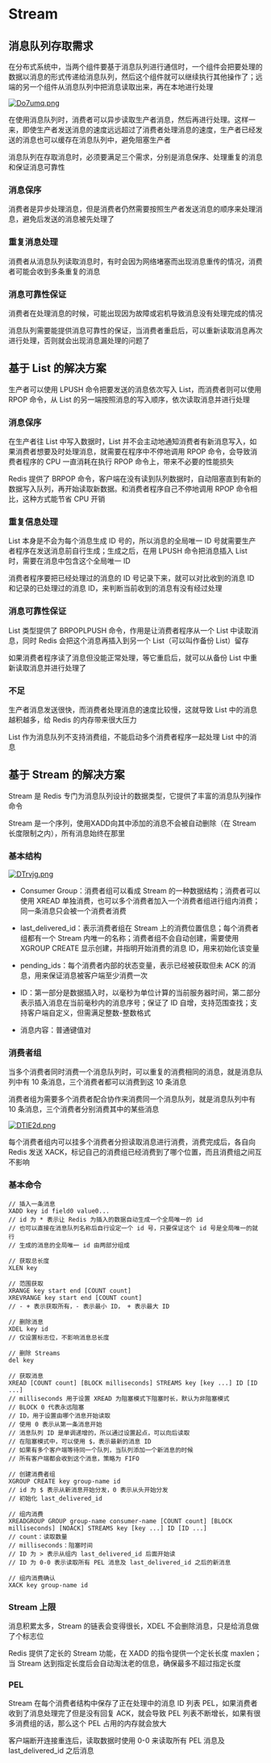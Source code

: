 # Stream

## 消息队列存取需求

在分布式系统中，当两个组件要基于消息队列进行通信时，一个组件会把要处理的数据以消息的形式传递给消息队列，然后这个组件就可以继续执行其他操作了；远端的另一个组件从消息队列中把消息读取出来，再在本地进行处理

[![Do7umq.png](https://s3.ax1x.com/2020/12/03/Do7umq.png)](https://imgchr.com/i/Do7umq)

在使用消息队列时，消费者可以异步读取生产者消息，然后再进行处理。这样一来，即使生产者发送消息的速度远远超过了消费者处理消息的速度，生产者已经发送的消息也可以缓存在消息队列中，避免阻塞生产者

消息队列在存取消息时，必须要满足三个需求，分别是消息保序、处理重复的消息和保证消息可靠性

### 消息保序

消费者是异步处理消息，但是消费者仍然需要按照生产者发送消息的顺序来处理消息，避免后发送的消息被先处理了

### 重复消息处理

消费者从消息队列读取消息时，有时会因为网络堵塞而出现消息重传的情况，消费者可能会收到多条重复的消息

### 消息可靠性保证

消费者在处理消息的时候，可能出现因为故障或宕机导致消息没有处理完成的情况

消息队列需要能提供消息可靠性的保证，当消费者重启后，可以重新读取消息再次进行处理，否则就会出现消息漏处理的问题了

## 基于 List 的解决方案

生产者可以使用 LPUSH 命令把要发送的消息依次写入 List，而消费者则可以使用 RPOP 命令，从 List 的另一端按照消息的写入顺序，依次读取消息并进行处理

### 消息保序

在生产者往 List 中写入数据时，List 并不会主动地通知消费者有新消息写入，如果消费者想要及时处理消息，就需要在程序中不停地调用 RPOP 命令，会导致消费者程序的 CPU 一直消耗在执行 RPOP 命令上，带来不必要的性能损失

Redis 提供了 BRPOP 命令，客户端在没有读到队列数据时，自动阻塞直到有新的数据写入队列，再开始读取新数据。和消费者程序自己不停地调用 RPOP 命令相比，这种方式能节省 CPU 开销

### 重复信息处理

List 本身是不会为每个消息生成 ID 号的，所以消息的全局唯一 ID 号就需要生产者程序在发送消息前自行生成；生成之后，在用 LPUSH 命令把消息插入 List 时，需要在消息中包含这个全局唯一 ID

消费者程序要把已经处理过的消息的 ID 号记录下来，就可以对比收到的消息 ID 和记录的已处理过的消息 ID，来判断当前收到的消息有没有经过处理

### 消息可靠性保证

List 类型提供了 BRPOPLPUSH 命令，作用是让消费者程序从一个 List 中读取消息，同时 Redis 会把这个消息再插入到另一个 List（可以叫作备份 List）留存

如果消费者程序读了消息但没能正常处理，等它重启后，就可以从备份 List 中重新读取消息并进行处理了

### 不足

生产者消息发送很快，而消费者处理消息的速度比较慢，这就导致 List 中的消息越积越多，给 Redis 的内存带来很大压力

List 作为消息队列不支持消费组，不能启动多个消费者程序一起处理 List 中的消息

## 基于 Stream 的解决方案

Stream 是 Redis 专门为消息队列设计的数据类型，它提供了丰富的消息队列操作命令

Stream 是一个序列，使用XADD向其中添加的消息不会被自动删除（在 Stream 长度限制之内），所有消息始终在那里

### 基本结构

[![DTrvjg.png](https://s3.ax1x.com/2020/12/03/DTrvjg.png)](https://imgchr.com/i/DTrvjg)

- Consumer Group：消费者组可以看成 Stream 的一种数据结构；消费者可以使用 XREAD 单独消费，也可以多个消费者加入一个消费者组进行组内消费；同一条消息只会被一个消费者消费

- last_delivered_id：表示消费者组在 Stream 上的消费位置信息；每个消费者组都有一个 Stream 内唯一的名称；消费者组不会自动创建，需要使用 XGROUP CREATE 显示创建，并指明开始消费的消息 ID，用来初始化该变量

- pending_ids：每个消费者内部的状态变量，表示已经被获取但未 ACK 的消息，用来保证消息被客户端至少消费一次

- ID：第一部分是数据插入时，以毫秒为单位计算的当前服务器时间，第二部分表示插入消息在当前毫秒内的消息序号；保证了 ID 自增，支持范围查找；支持客户端自定义，但需满足整数-整数格式

- 消息内容：普通键值对

### 消费者组

当多个消费者同时消费一个消息队列时，可以重复的消费相同的消息，就是消息队列中有 10 条消息，三个消费者都可以消费到这 10 条消息

消费者组为需要多个消费者配合协作来消费同一个消息队列，就是消息队列中有 10 条消息，三个消费者分别消费其中的某些消息

[![DTIE2d.png](https://s3.ax1x.com/2020/12/03/DTIE2d.png)](https://imgchr.com/i/DTIE2d)

每个消费者组内可以挂多个消费者分担读取消息进行消费，消费完成后，各自向 Redis 发送 XACK，标记自己的消费组已经消费到了哪个位置，而且消费组之间互不影响

### 基本命令

```
// 插入一条消息
XADD key id field0 value0...
// id 为 * 表示让 Redis 为插入的数据自动生成一个全局唯一的 id
// 也可以直接在消息队列名称后自行设定一个 id 号，只要保证这个 id 号是全局唯一的就行
// 生成的消息的全局唯一 id 由两部分组成

// 获取总长度
XLEN key

// 范围获取
XRANGE key start end [COUNT count]
XREVRANGE key start end [COUNT count]
// - + 表示获取所有，- 表示最小 ID， + 表示最大 ID

// 删除消息
XDEL key id
// 仅设置标志位，不影响消息总长度

// 删除 Streams
del key

// 获取消息
XREAD [COUNT count] [BLOCK milliseconds] STREAMS key [key ...] ID [ID ...]
// milliseconds 用于设置 XREAD 为阻塞模式下阻塞时长，默认为非阻塞模式
// BLOCK 0 代表永远阻塞
// ID，用于设置由哪个消息开始读取
// 使用 0 表示从第一条消息开始
// 消息队列 ID 是单调递增的，所以通过设置起点，可以向后读取
// 在阻塞模式中，可以使用 $，表示最新的消息 ID
// 如果有多个客户端等待同一个队列，当队列添加一个新消息的时候
// 所有客户端都会收到这个消息，策略为 FIFO

// 创建消费者组
XGROUP CREATE key group-name id
// id 为 $ 表示从新消息开始分发，0 表示从头开始分发
// 初始化 last_delivered_id

// 组内消费
XREADGROUP GROUP group-name consumer-name [COUNT count] [BLOCK milliseconds] [NOACK] STREAMS key [key ...] ID [ID ...]
// count：读取数量
// milliseconds：阻塞时间
// ID 为 > 表示从组内 last_delivered_id 后面开始读
// ID 为 0-0 表示读取所有 PEL 消息及 last_delivered_id 之后的新消息

// 组内消费确认
XACK key group-name id
```

### Stream 上限

消息积累太多，Stream 的链表会变得很长，XDEL 不会删除消息，只是给消息做了个标志位

Redis 提供了定长的 Stream 功能，在 XADD 的指令提供一个定长长度 maxlen；当 Stream 达到指定长度后会自动淘汰老的信息，确保最多不超过指定长度

### PEL

Stream 在每个消费者结构中保存了正在处理中的消息 ID 列表 PEL，如果消费者收到了消息处理完了但是没有回复 ACK，就会导致 PEL 列表不断增长，如果有很多消费组的话，那么这个 PEL 占用的内存就会放大

客户端断开连接重连后，读取数据时使用 0-0 来读取所有 PEL 消息及 last_delivered_id 之后消息
